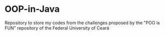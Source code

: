 # OOP-in-Java
Repository to store my codes from the challenges proposed by the "POO is FUN" repository of the Federal University of Ceará
